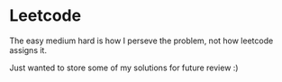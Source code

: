 # Leetcode

The easy medium hard is how I perseve the problem, not how leetcode assigns it.

Just wanted to store some of my solutions for future review :)